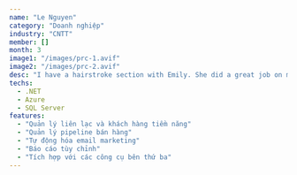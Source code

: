 ```yaml
---
name: "Le Nguyen"
category: "Doanh nghiệp"
industry: "CNTT"
member: []
month: 3
image1: "/images/prc-1.avif"
image2: "/images/prc-2.avif"
desc: "I have a hairstroke section with Emily. She did a great job on my brows. I am so surprises that it’s completely painless, and the outcome is so natural that I cant even think I just have tattoo. 100% recommend!!! Thanks Emily."
techs:
  - .NET
  - Azure
  - SQL Server
features:
  - "Quản lý liên lạc và khách hàng tiềm năng"
  - "Quản lý pipeline bán hàng"
  - "Tự động hóa email marketing"
  - "Báo cáo tùy chỉnh"
  - "Tích hợp với các công cụ bên thứ ba"
---
```

